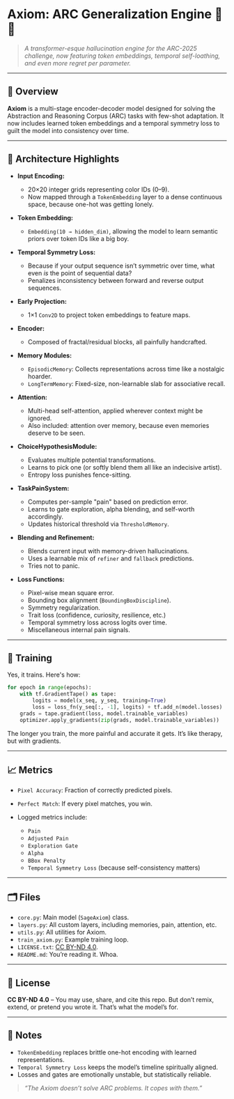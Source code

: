 # Axiom: ARC Generalization Engine 🧠🔩

> *A transformer-esque hallucination engine for the ARC-2025 challenge, now featuring token embeddings, temporal self-loathing, and even more regret per parameter.*

---

## 🧬 Overview

**Axiom** is a multi-stage encoder-decoder model designed for solving the Abstraction and Reasoning Corpus (ARC) tasks with few-shot adaptation. It now includes learned token embeddings and a temporal symmetry loss to guilt the model into consistency over time.

---

## 🧱 Architecture Highlights

* **Input Encoding:**

  * 20×20 integer grids representing color IDs (0–9).
  * Now mapped through a `TokenEmbedding` layer to a dense continuous space, because one-hot was getting lonely.

* **Token Embedding:**

  * `Embedding(10 → hidden_dim)`, allowing the model to learn semantic priors over token IDs like a big boy.

* **Temporal Symmetry Loss:**

  * Because if your output sequence isn’t symmetric over time, what even *is* the point of sequential data?
  * Penalizes inconsistency between forward and reverse output sequences.

* **Early Projection:**

  * 1×1 `Conv2D` to project token embeddings to feature maps.

* **Encoder:**

  * Composed of fractal/residual blocks, all painfully handcrafted.

* **Memory Modules:**

  * `EpisodicMemory`: Collects representations across time like a nostalgic hoarder.
  * `LongTermMemory`: Fixed-size, non-learnable slab for associative recall.

* **Attention:**

  * Multi-head self-attention, applied wherever context might be ignored.
  * Also included: attention over memory, because even memories deserve to be seen.

* **ChoiceHypothesisModule:**

  * Evaluates multiple potential transformations.
  * Learns to pick one (or softly blend them all like an indecisive artist).
  * Entropy loss punishes fence-sitting.

* **TaskPainSystem:**

  * Computes per-sample "pain" based on prediction error.
  * Learns to gate exploration, alpha blending, and self-worth accordingly.
  * Updates historical threshold via `ThresholdMemory`.

* **Blending and Refinement:**

  * Blends current input with memory-driven hallucinations.
  * Uses a learnable mix of `refiner` and `fallback` predictions.
  * Tries not to panic.

* **Loss Functions:**

  * Pixel-wise mean square error.
  * Bounding box alignment (`BoundingBoxDiscipline`).
  * Symmetry regularization.
  * Trait loss (confidence, curiosity, resilience, etc.)
  * Temporal symmetry loss across logits over time.
  * Miscellaneous internal pain signals.

---

## 🔧 Training

Yes, it trains. Here's how:

```python
for epoch in range(epochs):
    with tf.GradientTape() as tape:
        logits = model(x_seq, y_seq, training=True)
        loss = loss_fn(y_seq[:, -1], logits) + tf.add_n(model.losses)
    grads = tape.gradient(loss, model.trainable_variables)
    optimizer.apply_gradients(zip(grads, model.trainable_variables))
```

The longer you train, the more painful and accurate it gets. It’s like therapy, but with gradients.

---

## 📈 Metrics

* `Pixel Accuracy`: Fraction of correctly predicted pixels.
* `Perfect Match`: If every pixel matches, you win.
* Logged metrics include:

  * `Pain`
  * `Adjusted Pain`
  * `Exploration Gate`
  * `Alpha`
  * `BBox Penalty`
  * `Temporal Symmetry Loss` (because self-consistency matters)

---

## 🗂 Files

* `core.py`: Main model (`SageAxiom`) class.
* `layers.py`: All custom layers, including memories, pain, attention, etc.
* `utils.py`: All utilities for Axiom.
* `train_axiom.py`: Example training loop.
* `LICENSE.txt`: [CC BY-ND 4.0](https://creativecommons.org/licenses/by-nd/4.0/).
* `README.md`: You’re reading it. Whoa.

---

## 📜 License

**CC BY-ND 4.0** – You may use, share, and cite this repo. But don’t remix, extend, or pretend you wrote it. That’s what the model’s for.

---

## 🧪 Notes

* `TokenEmbedding` replaces brittle one-hot encoding with learned representations.
* `Temporal Symmetry Loss` keeps the model’s timeline spiritually aligned.
* Losses and gates are emotionally unstable, but statistically reliable.

> *“The Axiom doesn’t solve ARC problems. It copes with them.”*
